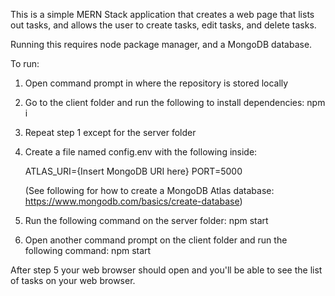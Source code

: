 This is a simple MERN Stack application that creates a web page that lists out tasks, and allows the user to create tasks, edit tasks, and delete tasks.

Running this requires node package manager, and a MongoDB database. 

To run:

1. Open command prompt in where the repository is stored locally
   
2. Go to the client folder and run the following to install dependencies: npm i

3. Repeat step 1 except for the server folder

4. Create a file named config.env with the following inside:

    ATLAS_URI={Insert MongoDB URI here}
    PORT=5000

   (See following for how to create a MongoDB Atlas database: https://www.mongodb.com/basics/create-database)

6. Run the following command on the server folder: npm start

7. Open another command prompt on the client folder and run the following command: npm start

After step 5 your web browser should open and you'll be able to see the list of tasks on your web browser.
